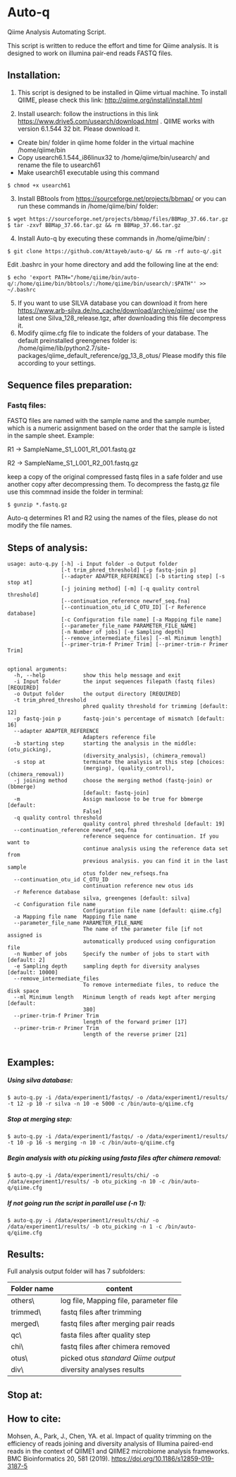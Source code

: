 # Auto-q
Qiime Analysis Automating Script.

This script is written to reduce the effort and time for Qiime analysis.
It is designed to work on illumina pair-end reads FASTQ files.

## Installation:
1. This script is designed to be installed in Qiime virtual machine. To install QIIME, please check this link: <http://qiime.org/install/install.html>

2. Install usearch: follow the instructions in this link  <https://www.drive5.com/usearch/download.html> . QIIME works with version 6.1.544 32 bit. Please download it. 

* Create bin/ folder in qiime home folder in the virtual machine /home/qiime/bin
* Copy usearch6.1.544_i86linux32 to /home/qiime/bin/usearch/ and rename the file to usearch61
* Make usearch61 executable using this command
```
$ chmod +x usearch61
``` 

3. Install BBtools from <https://sourceforge.net/projects/bbmap/> or you can run these commands in /home/qiime/bin/ folder: 

```buildoutcfg
$ wget https://sourceforge.net/projects/bbmap/files/BBMap_37.66.tar.gz
$ tar -zxvf BBMap_37.66.tar.gz && rm BBMap_37.66.tar.gz

```

4. Install Auto-q by executing these commands in /home/qiime/bin/ :
```buildoutcfg
$ git clone https://github.com/Attayeb/auto-q/ && rm -rf auto-q/.git 
```
Edit .bashrc in your home directory and add the following line at the end:
```buildoutcfg
$ echo 'export PATH="/home/qiime/bin/auto-q/:/home/qiime/bin/bbtools/:/home/qiime/bin/usearch/:$PATH"' >> ~/.bashrc
```

5. If you want to use SILVA database you can download it from here <https://www.arb-silva.de/no_cache/download/archive/qiime/> use the latest one Silva_128_release.tgz, after downloading this file decompress it.
6. Modify qiime.cfg file to indicate the folders of your database. The default preinstalled greengenes folder is: /home/qiime/lib/python2.7/site-packages/qiime_default_reference/gg_13_8_otus/
 Please modify this file according to your settings.

## Sequence files preparation:
### Fastq files: 
FASTQ files are named with the sample name and the sample number, which is a numeric assignment based on the order that the sample is listed in the sample sheet. Example:
                     
R1 &rarr;  SampleName_S1_L001_R1_001.fastq.gz 

R2 &rarr;  SampleName_S1_L001_R2_001.fastq.gz

keep a copy of the original compressed fastq files in a safe folder and use another copy after 
decompressing them. To decompress the fastq.gz file use this commnad inside the folder in terminal:
```
$ gunzip *.fastq.gz
``` 
Auto-q determines R1 and R2 using the names of the files, please do not modify the file names.

## Steps of analysis:


```
usage: auto-q.py [-h] -i Input folder -o Output folder
                 [-t trim_phred_threshold] [-p fastq-join p]
                 [--adapter ADAPTER_REFERENCE] [-b starting step] [-s stop at]
                 [-j joining method] [-m] [-q quality control threshold]
                 [--continuation_reference newref_seq.fna]
                 [--continuation_otu_id C_OTU_ID] [-r Reference database]
                 [-c Configuration file name] [-a Mapping file name]
                 [--parameter_file_name PARAMETER_FILE_NAME]
                 [-n Number of jobs] [-e Sampling depth]
                 [--remove_intermediate_files] [--ml Minimum length]
                 [--primer-trim-f Primer Trim] [--primer-trim-r Primer Trim]


```


```
optional arguments:
  -h, --help            show this help message and exit
  -i Input folder       the input sequences filepath (fastq files) [REQUIRED]
  -o Output folder      the output directory [REQUIRED]
  -t trim_phred_threshold
                        phred quality threshold for trimming [default: 12]
  -p fastq-join p       fastq-join's percentage of mismatch [default: 16]
  --adapter ADAPTER_REFERENCE
                        Adapters reference file
  -b starting step      starting the analysis in the middle: (otu_picking),
                        (diversity_analysis), (chimera_removal)
  -s stop at            terminate the analysis at this step [choices:
                        (merging), (quality_control), (chimera_removal))
  -j joining method     choose the merging method (fastq-join) or (bbmerge)
                        [default: fastq-join]
  -m                    Assign maxloose to be true for bbmerge [default:
                        False]
  -q quality control threshold
                        quality control phred threshold [default: 19]
  --continuation_reference newref_seq.fna
                        reference sequence for continuation. If you want to
                        continue analysis using the reference data set from
                        previous analysis. you can find it in the last sample
                        otus folder new_refseqs.fna
  --continuation_otu_id C_OTU_ID
                        continuation reference new otus ids
  -r Reference database
                        silva, greengenes [default: silva]
  -c Configuration file name
                        Configuration file name [default: qiime.cfg]
  -a Mapping file name  Mapping file name
  --parameter_file_name PARAMETER_FILE_NAME
                        The name of the parameter file [if not assigned is
                        automatically produced using configuration file
  -n Number of jobs     Specify the number of jobs to start with [default: 2]
  -e Sampling depth     sampling depth for diversity analyses [default: 10000]
  --remove_intermediate_files
                        To remove intermediate files, to reduce the disk space
  --ml Minimum length   Minimum length of reads kept after merging [default:
                        380]
  --primer-trim-f Primer Trim
                        length of the forward primer [17]
  --primer-trim-r Primer Trim
                        length of the reverse primer [21]


```

## Examples:


##### Using silva database:
```
$ auto-q.py -i /data/experiment1/fastqs/ -o /data/experiment1/results/ -t 12 -p 10 -r silva -n 10 -e 5000 -c /bin/auto-q/qiime.cfg 
```

##### Stop at merging step:
```buildoutcfg
$ auto-q.py -i /data/experiment1/fastqs/ -o /data/experiment1/results/ -t 10 -p 16 -s merging -n 10 -c /bin/auto-q/qiime.cfg
```

##### Begin analysis with otu picking using fasta files after chimera removal:
```buildoutcfg
$ auto-q.py -i /data/experiment1/results/chi/ -o /data/experiment1/results/ -b otu_picking -n 10 -c /bin/auto-q/qiime.cfg
```

##### If not going run the script in parallel use (-n 1):

```buildoutcfg
$ auto-q.py -i /data/experiment1/results/chi/ -o /data/experiment1/results/ -b otu_picking -n 1 -c /bin/auto-q/qiime.cfg
```

## Results:
Full analysis output folder will has 7 subfolders:

| Folder name | content                                   |
|-------------|-------------------------------------------|
| others\     | log file, Mapping file, parameter file    |
| trimmed\    | fastq files after trimming                |
| merged\     | fastq files after merging pair reads      |
| qc\         | fasta files after quality step            | 
| chi\        | fastq files after chimera removed         | 
| otus\       | picked otus *standard Qiime output*       |
| div\        | diversity analyses results                |

## Stop at:



## How to cite:
Mohsen, A., Park, J., Chen, YA. et al. Impact of quality trimming on the efficiency of reads joining and diversity analysis of Illumina paired-end reads in the context of QIIME1 and QIIME2 microbiome analysis frameworks. BMC Bioinformatics 20, 581 (2019). https://doi.org/10.1186/s12859-019-3187-5
